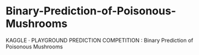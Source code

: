 # Binary-Prediction-of-Poisonous-Mushrooms
KAGGLE · PLAYGROUND PREDICTION COMPETITION : Binary Prediction of Poisonous Mushrooms
